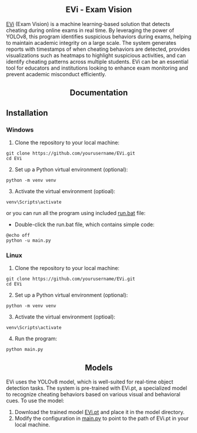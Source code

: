 ## <div align="center">EVi - Exam Vision</div>
[EVi](https://github.com/the3rdchild/evi/) (Exam Vision) is a machine learning-based solution that detects cheating during online exams in real time. By leveraging the power of YOLOv8, this program identifies suspicious behaviors during exams, helping to maintain academic integrity on a large scale.
The system generates reports with timestamps of when cheating behaviors are detected, provides visualizations such as heatmaps to highlight suspicious activities, and can identify cheating patterns across multiple students. EVi can be an essential tool for educators and institutions looking to enhance exam monitoring and prevent academic misconduct efficiently.

## <div align="center">Documentation</div>
## Installation
### Windows
1. Clone the repository to your local machine:
```git
git clone https://github.com/yourusername/EVi.git
cd EVi
```
2. Set up a Python virtual environment (optional):
```
python -m venv venv
```

3. Activate the virtual environment (optioal):
```
venv\Scripts\activate
```

or you can run all the program using
included [run.bat](https://github.com/the3rdchild/EVi/blob/main/run.bat) file:
- Double-click the run.bat file, which contains simple code:
```
@echo off
python -u main.py
```

### Linux
1. Clone the repository to your local machine:
```git
git clone https://github.com/yourusername/EVi.git
cd EVi
```
2. Set up a Python virtual environment (optional):
```
python -m venv venv
```

3. Activate the virtual environment (optioal):
```
venv\Scripts\activate
```

4. Run the program:
```
python main.py
```

## <div align="center">Models</div>
EVi uses the YOLOv8 model, which is well-suited for real-time object detection tasks. The system is pre-trained with EVi.pt, a specialized model to recognize cheating behaviors based on various visual and behavioral cues.
To use the model:

1. Download the trained model [EVi.pt](https://github.com/the3rdchild/EVi/tree/main/model) and place it in the model directory.
2. Modify the configuration in [main.py](https://github.com/the3rdchild/EVi/blob/main/main.py) to point to the path of EVi.pt in your local machine.

